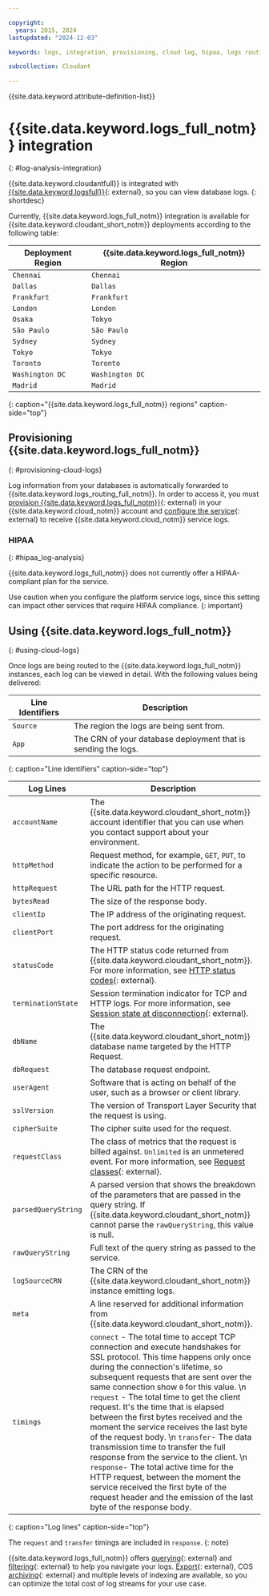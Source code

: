 ```yaml
---

copyright:
  years: 2015, 2024
lastupdated: "2024-12-03"

keywords: logs, integration, provisioning, cloud log, hipaa, logs routing 

subcollection: Cloudant

---
```


{{site.data.keyword.attribute-definition-list}}

# {{site.data.keyword.logs_full_notm}} integration
{: #log-analysis-integration}

{{site.data.keyword.cloudantfull}} is integrated with [{{site.data.keyword.logsfull}}](/docs/cloud-logs?topic=cloud-logs-about-cl){: external}, so you can view database logs.
{: shortdesc}

Currently, {{site.data.keyword.logs_full_notm}} integration is available for {{site.data.keyword.cloudant_short_notm}} deployments according to the following table:

| Deployment Region | {{site.data.keyword.logs_full_notm}} Region |
|-------------------|---------------------------------------------|
| `Chennai`         | `Chennai`                                   |
| `Dallas`          | `Dallas`                                    |
| `Frankfurt`       | `Frankfurt`                                 |
| `London`          | `London`                                    |
| `Osaka`           | `Tokyo`                                     |
| `São Paulo`       | `São Paulo`                                 |
| `Sydney`          | `Sydney`                                    |
| `Tokyo`           | `Tokyo`                                     |
| `Toronto`         | `Toronto`                                   |
| `Washington DC`   | `Washington DC`                             |
| `Madrid`          | `Madrid`                                    |
{: caption="{{site.data.keyword.logs_full_notm}} regions" caption-side="top"}

## Provisioning {{site.data.keyword.logs_full_notm}}
{: #provisioning-cloud-logs}

Log information from your databases is automatically forwarded to {{site.data.keyword.logs_routing_full_notm}}. In order to access it, you must [provision {{site.data.keyword.logs_full_notm}}](/catalog/services/cloud-logs){: external} in your {{site.data.keyword.cloud_notm}} account and [configure the service](/docs/cloud-logs?topic=cloud-logs-getting-started){: external} to receive {{site.data.keyword.cloud_notm}} service logs.

### HIPAA
{: #hipaa_log-analysis}

{{site.data.keyword.logs_full_notm}} does not currently offer a HIPAA-compliant plan for the service.

Use caution when you configure the platform service logs, since this setting can impact other services that require HIPAA compliance.
{: important}

## Using {{site.data.keyword.logs_full_notm}}
{: #using-cloud-logs}

Once logs are being routed to the {{site.data.keyword.logs_full_notm}} instances, each log can be viewed in detail. With the following values being delivered: 

| Line Identifiers | Description                                                   |
|------------------|---------------------------------------------------------------|
| `Source`         | The region the logs are being sent from.                      |
| `App`            | The CRN of your database deployment that is sending the logs. |
{: caption="Line identifiers" caption-side="top"}

| Log Lines           | Description                                                                                                                                                                                                                                                                                                                                                                                                                                                                                                                                                                                                                                                                                                                                                  |
|---------------------|--------------------------------------------------------------------------------------------------------------------------------------------------------------------------------------------------------------------------------------------------------------------------------------------------------------------------------------------------------------------------------------------------------------------------------------------------------------------------------------------------------------------------------------------------------------------------------------------------------------------------------------------------------------------------------------------------------------------------------------------------------------|
| `accountName`       | The {{site.data.keyword.cloudant_short_notm}} account identifier that you can use when you contact support about your environment.                                                                                                                                                                                                                                                                                                                                                                                                                                                                                                                                                                                                                           |
| `httpMethod`        | Request method, for example, `GET`, `PUT`, to indicate the action to be performed for a specific resource.                                                                                                                                                                                                                                                                                                                                                                                                                                                                                                                                                                                                                                                   |
| `httpRequest`       | The URL path for the HTTP request.                                                                                                                                                                                                                                                                                                                                                                                                                                                                                                                                                                                                                                                                                                                           |
| `bytesRead`         | The size of the response body.                                                                                                                                                                                                                                                                                                                                                                                                                                                                                                                                                                                                                                                                                                                               |
| `clientIp`          | The IP address of the originating request.                                                                                                                                                                                                                                                                                                                                                                                                                                                                                                                                                                                                                                                                                                                   |
| `clientPort`        | The port address for the originating request.                                                                                                                                                                                                                                                                                                                                                                                                                                                                                                                                                                                                                                                                                                                |
| `statusCode`        | The HTTP status code returned from {{site.data.keyword.cloudant_short_notm}}. For more information, see [HTTP status codes](/apidocs/cloudant#list-of-http-codes){: external}.                                                                                                                                                                                                                                                                                                                                                                                                                                                                                                                                                                               |
| `terminationState`  | Session termination indicator for TCP and HTTP logs. For more information, see [Session state at disconnection](https://cbonte.github.io/haproxy-dconv/1.7/configuration.html#8.5){: external}.                                                                                                                                                                                                                                                                                                                                                                                                                                                                                                                                                              |
| `dbName`            | The {{site.data.keyword.cloudant_short_notm}} database name targeted by the HTTP Request.                                                                                                                                                                                                                                                                                                                                                                                                                                                                                                                                                                                                                                                                    |
| `dbRequest`         | The database request endpoint.                                                                                                                                                                                                                                                                                                                                                                                                                                                                                                                                                                                                                                                                                                                               |
| `userAgent`         | Software that is acting on behalf of the user, such as a browser or client library.                                                                                                                                                                                                                                                                                                                                                                                                                                                                                                                                                                                                                                                                          |
| `sslVersion`        | The version of Transport Layer Security that the request is using.                                                                                                                                                                                                                                                                                                                                                                                                                                                                                                                                                                                                                                                                                           |
| `cipherSuite`       | The cipher suite used for the request.                                                                                                                                                                                                                                                                                                                                                                                                                                                                                                                                                                                                                                                                                                                       |
| `requestClass`      | The class of metrics that the request is billed against. `Unlimited` is an unmetered event. For more information, see [Request classes](/docs/Cloudant?topic=Cloudant-ibm-cloud-public#request-classes){: external}.                                                                                                                                                                                                                                                                                                                                                                                                                                                                                                                                         |
| `parsedQueryString` | A parsed version that shows the breakdown of the parameters that are passed in the query string. If {{site.data.keyword.cloudant_short_notm}} cannot parse the `rawQueryString`, this value is null.                                                                                                                                                                                                                                                                                                                                                                                                                                                                                                                                                         |
| `rawQueryString`    | Full text of the query string as passed to the service.                                                                                                                                                                                                                                                                                                                                                                                                                                                                                                                                                                                                                                                                                                      |
| `logSourceCRN`      | The CRN of the {{site.data.keyword.cloudant_short_notm}} instance emitting logs.                                                                                                                                                                                                                                                                                                                                                                                                                                                                                                                                                                                                                                                                             |
| `meta`              | A line reserved for additional information from {{site.data.keyword.cloudant_short_notm}}.                                                                                                                                                                                                                                                                                                                                                                                                                                                                                                                                                                                                                                                                   |
| `timings`           | `connect` - The total time to accept TCP connection and execute handshakes for SSL protocol. This time happens only once during the connection's lifetime, so subsequent requests that are sent over the same connection show `0` for this value.  \n `request` - The total time to get the client request. It's the time that is elapsed between the first bytes received and the moment the service receives the last byte of the request body.  \n `transfer`- The data transmission time to transfer the full response from the service to the client.  \n  `response`- The total active time for the HTTP request, between the moment the service received the first byte of the request header and the emission of the last byte of the response body. |
{: caption="Log lines" caption-side="top"}

The `request` and `transfer` timings are included in `response`.
{: note}

{{site.data.keyword.logs_full_notm}} offers [querying](/docs/cloud-logs?topic=cloud-logs-query-data#query-data-ui){: external} and [filtering](/docs/cloud-logs?topic=cloud-logs-query-data-filter){: external} to help you navigate your logs. [Export](/docs/cloud-logs?topic=cloud-logs-data-portability#data-portability-procedures){: external}, COS [archiving](/docs/cloud-logs?topic=cloud-logs-about-bucket){: external} and multiple levels of indexing are available, so you can optimize the total cost of log streams for your use case.
